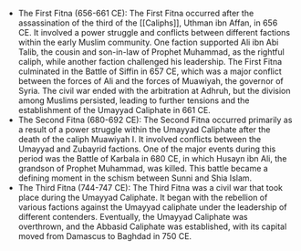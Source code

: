 - The First Fitna (656-661 CE): The First Fitna occurred after the assassination of the third of the [[Caliphs]], Uthman ibn Affan, in 656 CE. It involved a power struggle and conflicts between different factions within the early Muslim community. One faction supported Ali ibn Abi Talib, the cousin and son-in-law of Prophet Muhammad, as the rightful caliph, while another faction challenged his leadership. The First Fitna culminated in the Battle of Siffin in 657 CE, which was a major conflict between the forces of Ali and the forces of Muawiyah, the governor of Syria. The civil war ended with the arbitration at Adhruh, but the division among Muslims persisted, leading to further tensions and the establishment of the Umayyad Caliphate in 661 CE.
- The Second Fitna (680-692 CE): The Second Fitna occurred primarily as a result of a power struggle within the Umayyad Caliphate after the death of the caliph Muawiyah I. It involved conflicts between the Umayyad and Zubayrid factions. One of the major events during this period was the Battle of Karbala in 680 CE, in which Husayn ibn Ali, the grandson of Prophet Muhammad, was killed. This battle became a defining moment in the schism between Sunni and Shia Islam.
- The Third Fitna (744-747 CE): The Third Fitna was a civil war that took place during the Umayyad Caliphate. It began with the rebellion of various factions against the Umayyad caliphate under the leadership of different contenders. Eventually, the Umayyad Caliphate was overthrown, and the Abbasid Caliphate was established, with its capital moved from Damascus to Baghdad in 750 CE.

